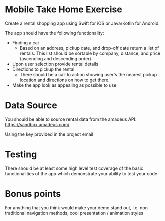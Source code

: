 # Mobile Take Home Exercise

Create a rental shopping app using Swift for iOS or Java/Kotlin for Android

The app should have the following functionality:
* Finding a car
  * Based on an address, pickup date, and drop-off date return a list of rentals.  This list should be sortable by company, distance, and price (ascending and descending order)
* Upon user selection provide rental details
* Directions to pickup the rental
  *  There should be a call to action showing user's the nearest pickup location and directions on how to get there.
* Make the app look as appealing as possible to use

# Data Source
You should be able to source rental data from the amadeus API:
https://sandbox.amadeus.com/

Using the key provided in the project email

# Testing
There should be at least some high level test coverage of the basic functionalities of the app which demonstrate your ability to test your code

# Bonus points
For anything that you think would make your demo stand out, i.e. non-traditional navigation methods, cool presentation / animation styles
